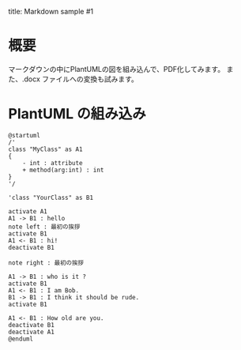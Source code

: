 title: Markdown sample #1

# 概要
マークダウンの中にPlantUMLの図を組み込んで、PDF化してみます。
また、.docx ファイルへの変換も試みます。

# PlantUML の組み込み

```PlantUML
@startuml
/'
class "MyClass" as A1
{
    - int : attribute 
    + method(arg:int) : int
}
'/

'class "YourClass" as B1

activate A1
A1 -> B1 : hello
note left : 最初の挨拶
activate B1
A1 <- B1 : hi!
deactivate B1

note right : 最初の挨拶

A1 -> B1 : who is it ?
activate B1
A1 <- B1 : Ι am Bob.
B1 -> B1 : I think it should be rude.
activate B1

A1 <- B1 : How old are you.
deactivate B1
deactivate A1
@enduml
```
